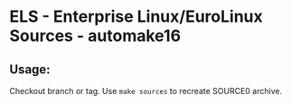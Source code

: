 # ELS - Enterprise Linux/EuroLinux Sources - automake16
 
## Usage:
  Checkout branch or tag. Use `make sources` to recreate  SOURCE0 archive.
